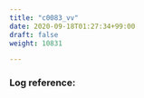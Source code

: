```yaml
---
title: "c0083_vv"
date: 2020-09-18T01:27:34+99:00
draft: false
weight: 10831

---
```


### Log reference: <no value>

```
